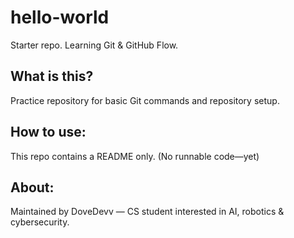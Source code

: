 # hello-world
Starter repo. Learning Git &amp; GitHub Flow.

## What is this?
Practice repository for basic Git commands and repository setup.

## How to use:
This repo contains a README only. (No runnable code—yet)

## About:
Maintained by DoveDevv — CS student interested in AI, robotics & cybersecurity.
